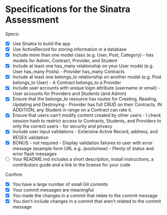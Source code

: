 # Specifications for the Sinatra Assessment

Specs:
- [x] Use Sinatra to build the app 
- [x] Use ActiveRecord for storing information in a database
- [x] Include more than one model class (e.g. User, Post, Category) - has models for Admin, Contract, Provider, and Student
- [x] Include at least one has_many relationship on your User model (e.g. User has_many Posts) - Provider has_many Contracts
- [x] Include at least one belongs_to relationship on another model (e.g. Post belongs_to User) - A Contract belongs_to a Provider
- [x] Include user accounts with unique login attribute (username or email) - User accounts for Providers and Students (and Admin)
- [x] Ensure that the belongs_to resource has routes for Creating, Reading, Updating and Destroying - Provider has full CRUD on their Contracts. IN ADDITION, any Student in range on a Contract can rate it.
- [x] Ensure that users can't modify content created by other users - I check session hash to restrict access to Contracts, Students, and Providers to only the correct users - for security and privacy
- [x] Include user input validations - Extensive Active Record, address, and REGEX validation
- [x] BONUS - not required - Display validation failures to user with error message (example form URL e.g. /posts/new) - Plenty of status and error flash messages
- [ ] Your README.md includes a short description, install instructions, a contributors guide and a link to the license for your code

Confirm
- [x] You have a large number of small Git commits
- [x] Your commit messages are meaningful
- [x] You made the changes in a commit that relate to the commit message
- [x] You don't include changes in a commit that aren't related to the commit message